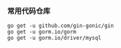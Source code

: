 ### 常用代码仓库


```shell
go get -u github.com/gin-gonic/gin
go get -u gorm.io/gorm
go get -u gorm.io/driver/mysql

```
